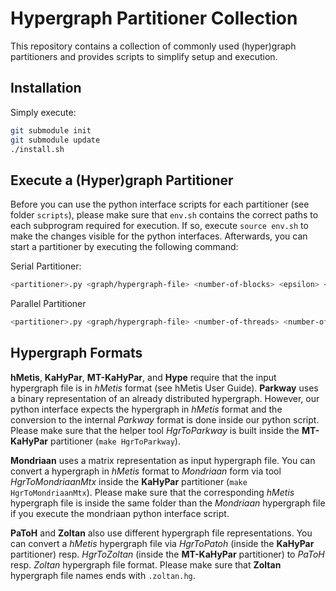 # Hypergraph Partitioner Collection

This repository contains a collection of commonly used (hyper)graph partitioners and provides scripts to simplify setup and execution.

## Installation

Simply execute:

```bash
git submodule init
git submodule update
./install.sh
```

## Execute a (Hyper)graph Partitioner

Before you can use the python interface scripts for each partitioner (see folder `scripts`), please make sure that `env.sh` contains the correct paths to each subprogram required for execution. If so, execute `source env.sh` to make the changes visible for the python interfaces. Afterwards, you can start a partitioner by executing the following command:

Serial Partitioner:
```bash
<partitioner>.py <graph/hypergraph-file> <number-of-blocks> <epsilon> <seed> <objective> <timelimit>
```

Parallel Partitioner
```bash
<partitioner>.py <graph/hypergraph-file> <number-of-threads> <number-of-blocks> <epsilon> <seed> <objective> <timelimit>
```

## Hypergraph Formats

__hMetis__, __KaHyPar__, __MT-KaHyPar__, and __Hype__ require that the input hypergraph file is in *hMetis* format (see hMetis User Guide). __Parkway__ uses a binary representation of an already distributed hypergraph. However, our python interface expects the hypergraph in *hMetis* format and the conversion to the internal *Parkway* format is done inside our python script. Please make sure that the helper tool *HgrToParkway* is built inside the __MT-KaHyPar__ partitioner (`make HgrToParkway`).

__Mondriaan__ uses a matrix representation as input hypergraph file. You can convert a hypergraph in *hMetis* format to *Mondriaan* form via tool *HgrToMondriaanMtx* inside the __KaHyPar__ partitioner (`make HgrToMondriaanMtx`). Please make sure that the corresponding *hMetis* hypergraph file is inside the same folder than the *Mondriaan* hypergraph file if you execute the mondriaan python interface script.

__PaToH__ and __Zoltan__ also use different hypergraph file representations. You can convert a *hMetis* hypergraph file via *HgrToPatoh* (inside the __KaHyPar__ partitioner) resp. *HgrToZoltan* (inside the __MT-KaHyPar__ partitioner) to *PaToH* resp. *Zoltan* hypergraph file format. Please make sure that __Zoltan__ hypergraph file names ends with `.zoltan.hg`.
